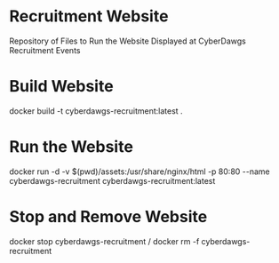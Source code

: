 # Recruitment Website
Repository of Files to Run the Website Displayed at CyberDawgs Recruitment Events

# Build Website
docker build -t cyberdawgs-recruitment:latest .

# Run the Website
docker run -d -v $(pwd)/assets:/usr/share/nginx/html -p 80:80 --name cyberdawgs-recruitment cyberdawgs-recruitment:latest

# Stop and Remove Website
docker stop cyberdawgs-recruitment /
docker rm -f cyberdawgs-recruitment
